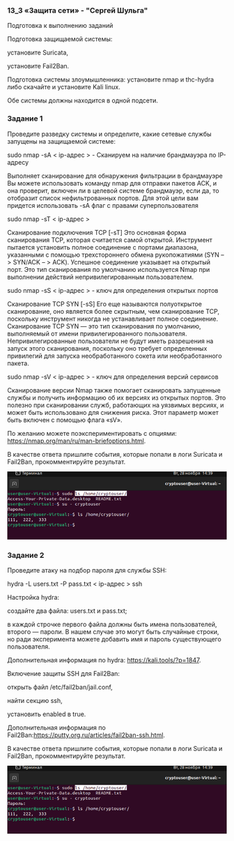 ### 13_3 «Защита сети» - "Сергей Шульга"

Подготовка к выполнению заданий

Подготовка защищаемой системы:

установите Suricata,

установите Fail2Ban.

Подготовка системы злоумышленника: установите nmap и thc-hydra либо скачайте и установите Kali linux.

Обе системы должны находится в одной подсети.

### Задание 1
Проведите разведку системы и определите, какие сетевые службы запущены на защищаемой системе:

sudo nmap -sA < ip-адрес >  -  Сканируем на наличие брандмауэра по IP-адресу

Выполняет сканирование для обнаружения фильтрации в брандмауэре Вы можете использовать команду nmap для отправки пакетов ACK, и она проверит, включен ли в целевой системе брандмауэр, если да, то отобразит список нефильтрованных портов. Для этой цели вам придется использовать -sA флаг с правами суперпользователя

sudo nmap -sT < ip-адрес > 

Сканирование подключения TCP [-sT]
Это основная форма сканирования TCP, которая считается самой открытой. Инструмент пытается установить полное соединение с портами диапазона, указанными с помощью трехстороннего обмена рукопожатиями (SYN – > SYN/ACK – > ACK). Успешное соединение указывает на открытый порт. Это тип сканирования по умолчанию используется Nmap при выполнении действий непривилегированным пользователем.

sudo nmap -sS < ip-адрес > - ключ для определения открытых портов

Сканирование TCP SYN [-sS]
Его еще называются полуоткрытое сканирование, оно является более скрытным, чем сканирование TCP, поскольку инструмент никогда не устанавливает полное соединение. Сканирование TCP SYN — это тип сканирования по умолчанию, выполняемый от имени привилегированного пользователя. Непривилегированные пользователи не будут иметь разрешения на запуск этого сканирования, поскольку оно требует определенных привилегий для запуска необработанного сокета или необработанного пакета.

sudo nmap -sV < ip-адрес > - ключ для определения версий сервисов

Сканирование версии
Nmap также помогает сканировать запущенные службы и получить информацию об их версиях из открытых портов. Это полезно при сканировании служб, работающих на уязвимых версиях, и может быть использовано для снижения риска. Этот параметр может быть включен с помощью флага «sV».

По желанию можете поэкспериментировать с опциями: https://nmap.org/man/ru/man-briefoptions.html.

В качестве ответа пришлите события, которые попали в логи Suricata и Fail2Ban, прокомментируйте результат.

![alt text](https://github.com/SergeiShulga/13_2/blob/main/img/002.png)

### Задание 2
Проведите атаку на подбор пароля для службы SSH:

hydra -L users.txt -P pass.txt < ip-адрес > ssh

Настройка hydra:

создайте два файла: users.txt и pass.txt;

в каждой строчке первого файла должны быть имена пользователей, второго — пароли. В нашем случае это могут быть случайные строки, но ради эксперимента можете добавить имя и пароль существующего пользователя.

Дополнительная информация по hydra: https://kali.tools/?p=1847.

Включение защиты SSH для Fail2Ban:

открыть файл /etc/fail2ban/jail.conf,

найти секцию ssh,

установить enabled в true.

Дополнительная информация по Fail2Ban:https://putty.org.ru/articles/fail2ban-ssh.html.

В качестве ответа пришлите события, которые попали в логи Suricata и Fail2Ban, прокомментируйте результат.

![alt text](https://github.com/SergeiShulga/13_2/blob/main/img/002.png)

